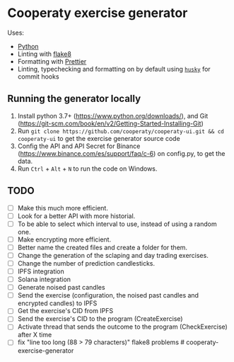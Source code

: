 # Cooperaty exercise generator

Uses:

- [Python](https://www.python.org/)
- Linting with [flake8](https://flake8.pycqa.org/en/latest/)
- Formatting with [Prettier](https://prettier.io/)
- Linting, typechecking and formatting on by default using [`husky`](https://github.com/typicode/husky) for commit hooks

## Running the generator locally

1. Install python 3.7+ (<https://www.python.org/downloads/>), and Git (<https://git-scm.com/book/en/v2/Getting-Started-Installing-Git>)
2. Run `git clone https://github.com/cooperaty/cooperaty-ui.git && cd cooperaty-ui` to get the exercise generator source code
3. Config the API and API Secret for Binance (<https://www.binance.com/es/support/faq/c-6>) on config.py, to get the data.
4. Run `Ctrl` + `Alt` + `N` to run the code on Windows.

## TODO

- [ ] Make this much more efficient.
- [ ] Look for a better API with more historial.
- [ ] To be able to select which interval to use, instead of using a random one.
- [ ] Make encrypting more efficient.
- [ ] Better name the created files and create a folder for them.
- [ ] Change the generation of the sclaping and day trading exercises.
- [ ] Change the number of prediction candlesticks.
- [ ] IPFS integration
- [ ] Solana integration
- [ ] Generate noised past candles
- [ ] Send the exercise (configuration, the noised past candles and encrypted candles) to IPFS
- [ ] Get the exercise's CID from IPFS
- [ ] Send the exercise's CID to the program (CreateExercise)
- [ ] Activate thread that sends the outcome to the program (CheckExercise) after X time
- [ ] fix "line too long (88 > 79 characters)" flake8 problems
#   c o o p e r a t y - e x e r c i s e - g e n e r a t o r  
 
